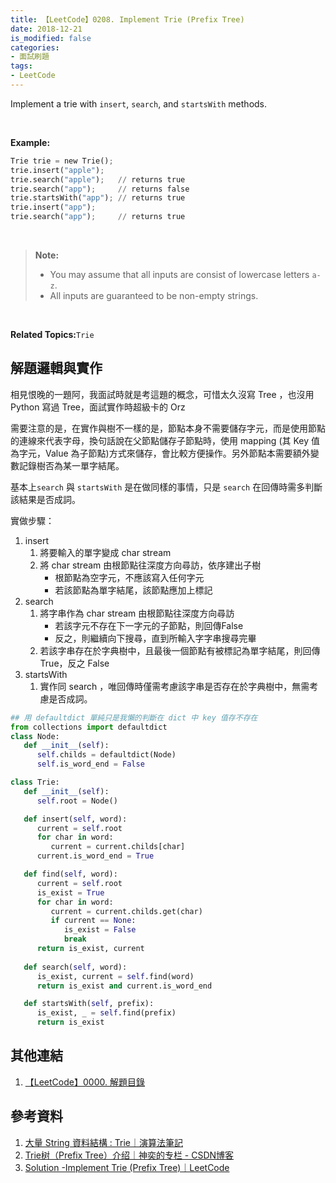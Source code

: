 ```yaml
---
title: 【LeetCode】0208. Implement Trie (Prefix Tree) 
date: 2018-12-21
is_modified: false
categories:
- 面試刷題
tags:
- LeetCode
--- 
```


Implement a trie with  ``insert``,  ``search``, and  ``startsWith``  methods.
<!--more-->
<br>

**Example:**
```python
Trie trie = new Trie();
trie.insert("apple");
trie.search("apple");   // returns true
trie.search("app");     // returns false
trie.startsWith("app"); // returns true
trie.insert("app");   
trie.search("app");     // returns true
```
<br>


> **Note:**
> -   You may assume that all inputs are consist of lowercase letters  `a-z`.
> -   All inputs are guaranteed to be non-empty strings.

<br>

**Related Topics:**`Trie`



## 解題邏輯與實作
相見恨晚的一題阿，我面試時就是考這題的概念，可惜太久沒寫 Tree ，也沒用 Python 寫過 Tree，面試實作時超級卡的 Orz

需要注意的是，在實作與樹不一樣的是，節點本身不需要儲存字元，而是使用節點的連線來代表字母，換句話說在父節點儲存子節點時，使用 mapping (其 Key 值為字元，Value 為子節點)方式來儲存，會比較方便操作。另外節點本需要額外變數記錄樹否為某一單字結尾。

基本上`search` 與 `startsWith` 是在做同樣的事情，只是 `search` 在回傳時需多判斷該結果是否成詞。

實做步驟：
1. insert 
	1. 將要輸入的單字變成 char stream
	2.  將 char stream 由根節點往深度方向尋訪，依序建出子樹
		- 根節點為空字元，不應該寫入任何字元
		- 若該節點為單字結尾，該節點應加上標記
2. search
	1. 將字串作為 char stream 由根節點往深度方向尋訪
		-  若該字元不存在下一字元的子節點，則回傳False
		-  反之，則繼續向下搜尋，直到所輸入字字串搜尋完畢
	2. 若該字串存在於字典樹中，且最後一個節點有被標記為單字結尾，則回傳 True，反之 False
3. startsWith
	1. 實作同 search ，唯回傳時僅需考慮該字串是否存在於字典樹中，無需考慮是否成詞。


```python
## 用 defaultdict 單純只是我懶的判斷在 dict 中 key 值存不存在
from collections import defaultdict
class Node:
   def __init__(self):
      self.childs = defaultdict(Node)
      self.is_word_end = False      

class Trie:
   def __init__(self): 
      self.root = Node()

   def insert(self, word):
      current = self.root
      for char in word:
         current = current.childs[char]
      current.is_word_end = True

   def find(self, word):
      current = self.root
      is_exist = True
      for char in word:
         current = current.childs.get(char)
         if current == None:
            is_exist = False
            break
      return is_exist, current
      
   def search(self, word):
      is_exist, current = self.find(word)	
      return is_exist and current.is_word_end 

   def startsWith(self, prefix):
      is_exist, _ = self.find(prefix)
      return is_exist
```



## 其他連結
1. [【LeetCode】0000. 解題目錄](/LeetCode-0000-Contents/)



## 參考資料 
1. [大量 String 資料結構 : Trie｜演算法筆記](http://www.csie.ntnu.edu.tw/~u91029/String.html#6)
2. [Trie树（Prefix Tree）介绍｜神奕的专栏 -  CSDN博客](http://blog.csdn.net/lisonglisonglisong/article/details/45584721)
3. [Solution -Implement Trie (Prefix Tree)｜LeetCode](https://leetcode.com/problems/implement-trie-prefix-tree/solution/)



 
